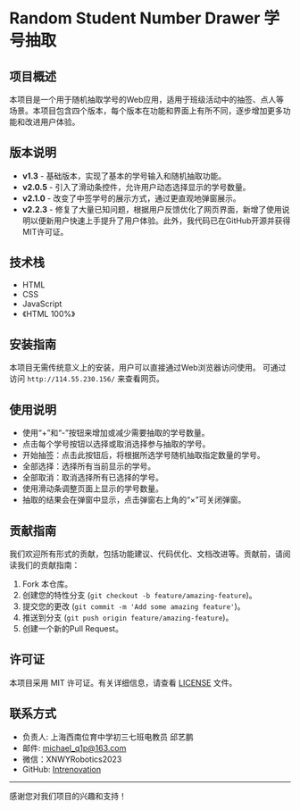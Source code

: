 # Random Student Number Drawer 学号抽取

## 项目概述

本项目是一个用于随机抽取学号的Web应用，适用于班级活动中的抽签、点人等场景。本项目包含四个版本，每个版本在功能和界面上有所不同，逐步增加更多功能和改进用户体验。

## 版本说明

- **v1.3** - 基础版本，实现了基本的学号输入和随机抽取功能。
- **v2.0.5** - 引入了滑动条控件，允许用户动态选择显示的学号数量。
- **v2.1.0** - 改变了中签学号的展示方式，通过更直观地弹窗展示。
- **v2.2.3** - 修复了大量已知问题，根据用户反馈优化了网页界面，新增了使用说明以便新用户快速上手提升了用户体验。此外，我代码已在GitHub开源并获得MIT许可证。

## 技术栈

- HTML
- CSS
- JavaScript
- 《HTML 100%》

## 安装指南

本项目无需传统意义上的安装，用户可以直接通过Web浏览器访问使用。
可通过访问 `http://114.55.230.156/` 来查看网页。

## 使用说明

- 使用“+”和“-”按钮来增加或减少需要抽取的学号数量。
- 点击每个学号按钮以选择或取消选择参与抽取的学号。
- 开始抽签：点击此按钮后，将根据所选学号随机抽取指定数量的学号。
- 全部选择：选择所有当前显示的学号。
- 全部取消：取消选择所有已选择的学号。
- 使用滑动条调整页面上显示的学号数量。
- 抽取的结果会在弹窗中显示，点击弹窗右上角的“×”可关闭弹窗。

## 贡献指南

我们欢迎所有形式的贡献，包括功能建议、代码优化、文档改进等。贡献前，请阅读我们的贡献指南：

1. Fork 本仓库。
2. 创建您的特性分支 (`git checkout -b feature/amazing-feature`)。
3. 提交您的更改 (`git commit -m 'Add some amazing feature'`)。
4. 推送到分支 (`git push origin feature/amazing-feature`)。
5. 创建一个新的Pull Request。

## 许可证

本项目采用 MIT 许可证。有关详细信息，请查看 [LICENSE](LICENSE) 文件。

## 联系方式

- 负责人: 上海西南位育中学初三七班电教员 邱艺鹏
- 邮件: michael_q1p@163.com
- 微信：XNWYRobotics2023
- GitHub: [Intrenovation](https://github.com/Intrenovation)

---

感谢您对我们项目的兴趣和支持！

